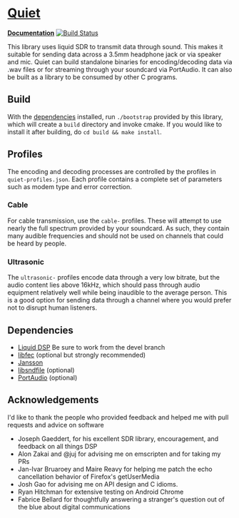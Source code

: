 [Quiet](https://github.com/quiet/quiet/)
===========

**[Documentation](http://quiet.github.io/quiet/)**
[![Build Status](https://travis-ci.org/quiet/quiet.svg?branch=master)](https://travis-ci.org/quiet/quiet)


This library uses liquid SDR to transmit data through sound. This makes it suitable for sending data across a 3.5mm headphone jack or via speaker and mic. Quiet can build standalone binaries for encoding/decoding data via .wav files or for streaming through your soundcard via PortAudio. It can also be built as a library to be consumed by other C programs.

Build
-----------

With the [dependencies](#dependencies) installed, run `./bootstrap` provided by this library, which will create a `build` directory and invoke cmake. If you would like to install it after building, do `cd build && make install`.

Profiles
-----------
The encoding and decoding processes are controlled by the profiles in `quiet-profiles.json`. Each profile contains a complete set of parameters such as modem type and error correction.

### Cable
For cable transmission, use the `cable-` profiles. These will attempt to use nearly the full spectrum provided by your soundcard. As such, they contain many audible frequencies and should not be used on channels that could be heard by people.

### Ultrasonic
The `ultrasonic-` profiles encode data through a very low bitrate, but the audio content lies above 16kHz, which should pass through audio equipment relatively well while being inaudible to the average person. This is a good option for sending data through a channel where you would prefer not to disrupt human listeners.

Dependencies
-----------
* [Liquid DSP](https://github.com/quiet/liquid-dsp/tree/devel) Be sure to work from the devel branch
* [libfec](https://github.com/quiet/libfec) (optional but strongly recommended)
* [Jansson](https://github.com/akheron/jansson)
* [libsndfile](http://www.mega-nerd.com/libsndfile/) (optional)
* [PortAudio](http://www.portaudio.com/) (optional)

Acknowledgements
-----------
I'd like to thank the people who provided feedback and helped me with pull requests and advice on software

* Joseph Gaeddert, for his excellent SDR library, encouragement, and feedback on all things DSP
* Alon Zakai and @juj for advising me on emscripten and for taking my PRs
* Jan-Ivar Bruaroey and Maire Reavy for helping me patch the echo cancellation behavior of Firefox's getUserMedia
* Josh Gao for advising me on API design and C idioms.
* Ryan Hitchman for extensive testing on Android Chrome
* Fabrice Bellard for thoughtfully answering a stranger's question out of the blue about digital communications
